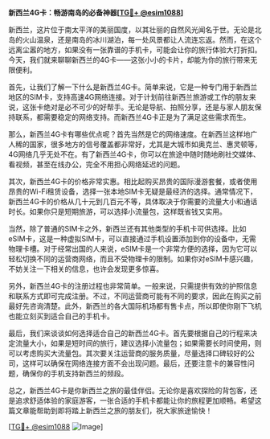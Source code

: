**新西兰4G卡：畅游南岛的必备神器[[TG💪+ @esim1088](https://t.me/s/esim1088)]**

新西兰，这片位于南太平洋的美丽国度，以其壮丽的自然风光闻名于世。无论是北岛的火山温泉，还是南岛的冰川湖泊，每一处风景都让人流连忘返。然而，在这个远离尘嚣的地方，如果没有一张靠谱的手机卡，可能会让你的旅行体验大打折扣。今天，我们就来聊聊新西兰的4G卡——这张小小的卡片，却能为你的旅行带来无限便利。

首先，让我们了解一下什么是新西兰4G卡。简单来说，它是一种专门用于新西兰地区的SIM卡，支持高速4G网络连接。对于计划前往新西兰旅游或工作的朋友来说，这张卡绝对是必不可少的好帮手。无论是导航、拍照分享，还是与家人朋友保持联系，都需要稳定的网络支持。而新西兰4G卡正是为了满足这些需求而生。

那么，新西兰4G卡有哪些优点呢？首先当然是它的网络速度。在新西兰这样地广人稀的国家，很多地方的信号覆盖都非常好，尤其是大城市如奥克兰、惠灵顿等，4G网络几乎无处不在。有了新西兰4G卡，你可以在旅途中随时随地刷社交媒体、看视频，甚至在线办公，完全不用担心网络延迟的问题。

其次，新西兰4G卡的价格非常实惠。相比起购买昂贵的国际漫游套餐，或者使用昂贵的Wi-Fi租赁设备，选择一张本地SIM卡无疑是最经济的选择。通常情况下，新西兰4G卡的价格从几十元到几百元不等，具体取决于你需要的流量大小和通话时长。如果你只是短期旅游，可以选择小流量包，这样既省钱又实用。

当然，除了普通的SIM卡之外，新西兰还有其他类型的手机卡可供选择。比如eSIM卡，这是一种虚拟SIM卡，可以直接通过手机设置添加到你的设备中，无需物理卡槽。对于经常出国的人来说，eSIM卡是一个非常方便的选择，因为它可以轻松切换不同的运营商网络，而且不受物理卡的限制。如果你对eSIM卡感兴趣，不妨关注一下相关的信息，也许会发现更多惊喜。

另外，新西兰4G卡的注册过程也非常简单。一般来说，只需提供有效的护照信息和联系方式即可完成注册。不过，不同运营商可能有不同的要求，因此在购买之前最好先咨询清楚。此外，新西兰的各大国际机场都有售卡点，所以即使你刚下飞机也能立刻买到适合自己的手机卡。

最后，我们来谈谈如何选择适合自己的新西兰4G卡。首先要根据自己的行程来决定流量大小，如果是短时间的旅行，建议选择小流量包；如果需要长时间使用，则可以考虑购买大流量包。其次要关注运营商的服务质量，尽量选择口碑较好的公司，这样可以确保在网络连接方面不会出现问题。最后，还要注意卡的兼容性问题，确保你的手机支持新西兰的频段。

总之，新西兰4G卡是你新西兰之旅的最佳伴侣。无论你是喜欢探险的背包客，还是追求舒适体验的家庭游客，一张合适的手机卡都能让你的旅程更加顺畅。希望这篇文章能帮助到即将踏上新西兰之旅的朋友们，祝大家旅途愉快！

[[TG💪+ @esim1088](https://t.me/s/esim1088) ![Image](https://i.postimg.cc/4NQfJmqS/Snipaste-2025-05-13-00-14-12.png)]